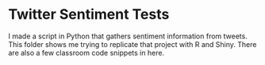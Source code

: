 # Twitter Sentiment Tests

I made a script in Python that gathers sentiment information from tweets. This folder shows me trying to replicate that project with R and Shiny. There are also a few classroom code snippets in here.
